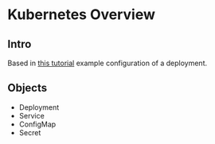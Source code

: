 # Kubernetes Overview

## Intro

Based in [this tutorial](https://www.youtube.com/watch?v=s_o8dwzRlu4&t=352s) example configuration of a deployment.

## Objects

* Deployment
* Service
* ConfigMap
* Secret